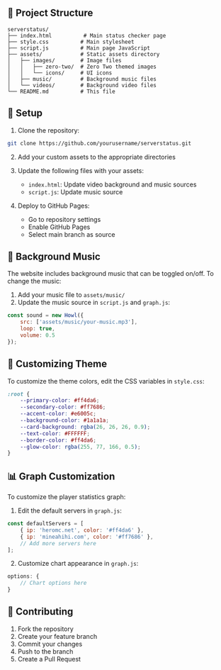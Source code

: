 

## 📁 Project Structure

```
serverstatus/
├── index.html          # Main status checker page
├── style.css          # Main stylesheet
├── script.js          # Main page JavaScript
├── assets/            # Static assets directory
│   ├── images/        # Image files
│   │   ├── zero-two/  # Zero Two themed images
│   │   └── icons/     # UI icons
│   ├── music/         # Background music files
│   └── videos/        # Background video files
└── README.md          # This file
```


## 🚀 Setup

1. Clone the repository:
```bash
git clone https://github.com/yourusername/serverstatus.git
```

2. Add your custom assets to the appropriate directories

3. Update the following files with your assets:
   - `index.html`: Update video background and music sources
   - `script.js`: Update music source


4. Deploy to GitHub Pages:
   - Go to repository settings
   - Enable GitHub Pages
   - Select main branch as source

## 🎵 Background Music

The website includes background music that can be toggled on/off. To change the music:

1. Add your music file to `assets/music/`
2. Update the music source in `script.js` and `graph.js`:
```javascript
const sound = new Howl({
    src: ['assets/music/your-music.mp3'],
    loop: true,
    volume: 0.5
});
```

## 🎨 Customizing Theme

To customize the theme colors, edit the CSS variables in `style.css`:

```css
:root {
    --primary-color: #ff4da6;
    --secondary-color: #ff7686;
    --accent-color: #e6005c;
    --background-color: #1a1a1a;
    --card-background: rgba(26, 26, 26, 0.9);
    --text-color: #FFFFFF;
    --border-color: #ff4da6;
    --glow-color: rgba(255, 77, 166, 0.5);
}
```

## 📊 Graph Customization

To customize the player statistics graph:

1. Edit the default servers in `graph.js`:
```javascript
const defaultServers = [
    { ip: 'heromc.net', color: '#ff4da6' },
    { ip: 'mineahihi.com', color: '#ff7686' },
    // Add more servers here
];
```

2. Customize chart appearance in `graph.js`:
```javascript
options: {
    // Chart options here
}
```

## 🤝 Contributing

1. Fork the repository
2. Create your feature branch
3. Commit your changes
4. Push to the branch
5. Create a Pull Request


